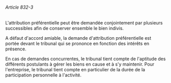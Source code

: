 ###### Article 832-3

L'attribution préférentielle peut être demandée conjointement par plusieurs successibles afin de conserver ensemble le bien indivis.

A défaut d'accord amiable, la demande d'attribution préférentielle est portée devant le tribunal qui se prononce en fonction des intérêts en présence.

En cas de demandes concurrentes, le tribunal tient compte de l'aptitude des différents postulants à gérer les biens en cause et à s'y maintenir. Pour l'entreprise, le tribunal tient compte en particulier de la durée de la participation personnelle à l'activité.

